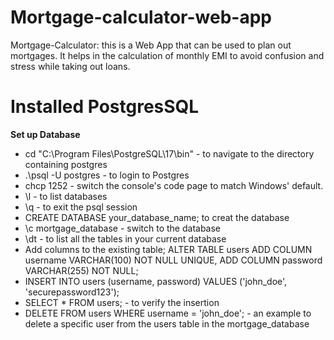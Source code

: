# Mortgage-calculator-web-app
Mortgage-Calculator: this is a Web App that can be used to plan out mortgages. It helps in the calculation of monthly EMI to avoid confusion and stress while taking out loans. 

# Installed PostgresSQL
**Set up Database**
- cd "C:\Program Files\PostgreSQL\17\bin" - to navigate to the directory containing postgres
- .\psql -U postgres - to login to Postgres
- chcp 1252 - switch the console's code page to match Windows' default.
- \l - to list databases 
- \q - to exit the psql session
- CREATE DATABASE your_database_name; to creat the database
- \c mortgage_database - switch to the database
- \dt - to list all the tables in your current database
- Add columns to the existing table; ALTER TABLE users
ADD COLUMN username VARCHAR(100) NOT NULL UNIQUE,
ADD COLUMN password VARCHAR(255) NOT NULL;
- INSERT INTO users (username, password) VALUES ('john_doe', 'securepassword123');
- SELECT * FROM users; - to verify the insertion
- DELETE FROM users WHERE username = 'john_doe'; - an example to delete a specific user from the users table in the mortgage_database



